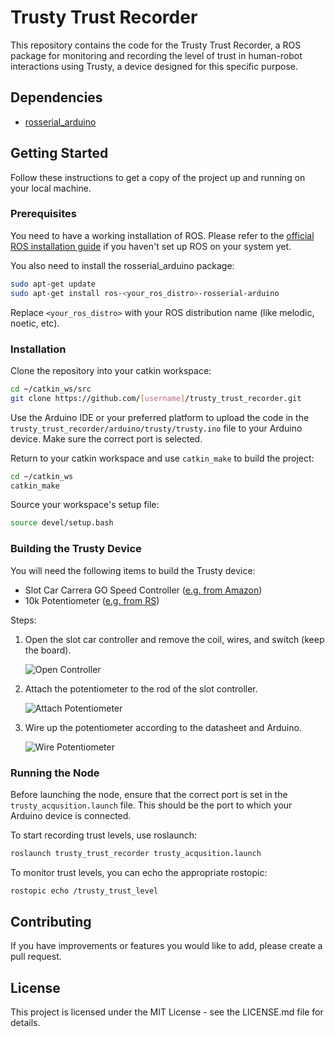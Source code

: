 # Trusty Trust Recorder

This repository contains the code for the Trusty Trust Recorder, a ROS package for monitoring and recording the level of trust in human-robot interactions using Trusty, a device designed for this specific purpose.

## Dependencies
- [rosserial_arduino](http://wiki.ros.org/rosserial_arduino)

## Getting Started

Follow these instructions to get a copy of the project up and running on your local machine.

### Prerequisites

You need to have a working installation of ROS. Please refer to the [official ROS installation guide](http://wiki.ros.org/ROS/Installation) if you haven't set up ROS on your system yet.

You also need to install the rosserial_arduino package:

```bash
sudo apt-get update
sudo apt-get install ros-<your_ros_distro>-rosserial-arduino
```
Replace `<your_ros_distro>` with your ROS distribution name (like melodic, noetic, etc).

### Installation

Clone the repository into your catkin workspace:

```bash
cd ~/catkin_ws/src
git clone https://github.com/[username]/trusty_trust_recorder.git
```

Use the Arduino IDE or your preferred platform to upload the code in the `trusty_trust_recorder/arduino/trusty/trusty.ino` file to your Arduino device. Make sure the correct port is selected.

Return to your catkin workspace and use `catkin_make` to build the project:

```bash
cd ~/catkin_ws
catkin_make
```

Source your workspace's setup file:

```bash
source devel/setup.bash
```

### Building the Trusty Device

You will need the following items to build the Trusty device:

- Slot Car Carrera GO Speed Controller ([e.g. from Amazon](https://www.amazon.co.uk/Carrera-GO-20061511-Controller-Die-Cast/dp/B0002FQKO8/))
- 10k Potentiometer ([e.g. from RS](https://uk.rs-online.com/web/p/potentiometers/2499367))

Steps:
1. Open the slot car controller and remove the coil, wires, and switch (keep the board).
   
   ![Open Controller](./images/open_controller.jpg)

2. Attach the potentiometer to the rod of the slot controller.
   
   ![Attach Potentiometer](./images/attach_potentiometer.jpg)

3. Wire up the potentiometer according to the datasheet and Arduino.
   
   ![Wire Potentiometer](./images/wire_potentiometer.jpg)


### Running the Node

Before launching the node, ensure that the correct port is set in the `trusty_acqusition.launch` file. This should be the port to which your Arduino device is connected.

To start recording trust levels, use roslaunch:

```bash
roslaunch trusty_trust_recorder trusty_acqusition.launch
```

To monitor trust levels, you can echo the appropriate rostopic:

```bash
rostopic echo /trusty_trust_level
```

## Contributing

If you have improvements or features you would like to add, please create a pull request.

## License

This project is licensed under the MIT License - see the LICENSE.md file for details.
